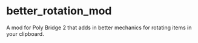 # better_rotation_mod
A mod for Poly Bridge 2 that adds in better mechanics for rotating items in your clipboard.
